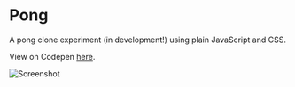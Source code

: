 # Pong
A pong clone experiment (in development!) using plain JavaScript and CSS.

View on Codepen [here](https://codepen.io/denismcdonald/full/JvaBNM/).

![Screenshot](https://github.com/denismcdonald/Pong/blob/master/Capture2.JPG)

